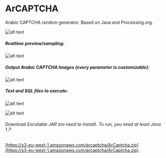 ArCAPTCHA
=========

Arabic CAPTCHA random generator. Based on Java and Processing.org.

![alt text](http://wohaibi.co/arcaptcha.png "ArCaptcha screenshot GUI")

##### Realtime preview/sampling:
![alt text](https://s3-eu-west-1.amazonaws.com/arcaptcha/arcaptcha_screenshot_gui_gif.gif "ArCaptcha screenshot GUI")


##### Output Arabic CAPTCHA Images (every parameter is customizable):
![alt text](https://s3-eu-west-1.amazonaws.com/arcaptcha/arcaptcha_output.png "ArCaptcha screenshot GUI realtime")


##### Text and SQL files to execute:
![alt text](https://s3-eu-west-1.amazonaws.com/arcaptcha/arcaptcha_output_sql.png "ArCaptcha output files screenshot GUI")

![alt text](https://s3-eu-west-1.amazonaws.com/arcaptcha/arcaptcha_sql_file.png "ArCaptcha SQL ")

###### Download Excutable JAR (no need to install). To run, you need at least Java 1.7:
[https://s3-eu-west-1.amazonaws.com/arcaptcha/ArCaptcha.zip](https://s3-eu-west-1.amazonaws.com/arcaptcha/ArCaptcha.zip)
